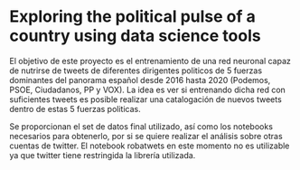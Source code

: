 # Exploring the political pulse of a country using data science tools

El objetivo de este proyecto es el entrenamiento de una red neuronal capaz de nutrirse de tweets de diferentes dirigentes politicos de 5 fuerzas dominantes del panorama español desde 2016 hasta 2020 (Podemos, PSOE, Ciudadanos, PP y VOX). La idea es ver si entrenando dicha red con suficientes tweets es posible realizar una catalogación de nuevos tweets dentro de estas 5 fuerzas politicas.

Se proporcionan el set de datos final utilizado, así como los notebooks necesarios para obtenerlo, por si se quiere realizar el análisis sobre otras cuentas de twitter. El notebook robatwets en este momento no es utilizable ya que twitter tiene restringida la librería utilizada. 
